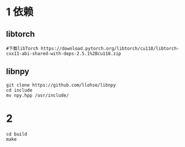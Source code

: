 # 1 依赖
## libtorch
```shell
#下载libTorch https://download.pytorch.org/libtorch/cu118/libtorch-cxx11-abi-shared-with-deps-2.5.1%2Bcu118.zip
```
## libnpy
``` shell
git clone https://github.com/llohse/libnpy
cd include
mv npy.hpp /usr/include/
``` 
# 2 
``` shell
cd build
make
```